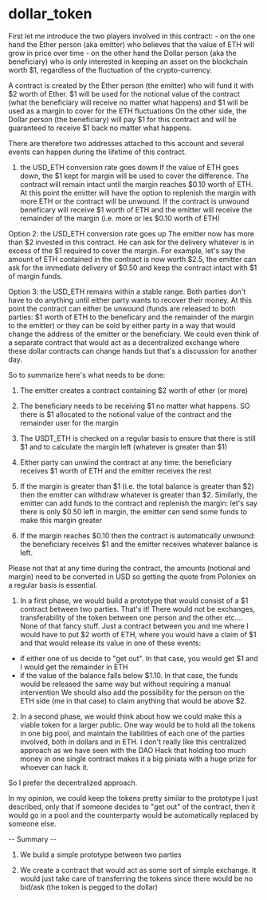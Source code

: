 # dollar_token

First let me introduce the two players involved in this contract: - on the one hand the Ether person (aka emitter) who believes that the value of ETH will grow in price over time - on the other hand the Dollar person (aka the beneficiary) who is only interested in keeping an asset on the blockchain worth $1, regardless of the fluctuation of the crypto-currency.

A contract is created by the Ether person (the emitter) who will fund it with $2 worth of Ether. $1 will be used for the notional value of the contract (what the beneficiary will receive no matter what happens) and $1 will be used as a margin to cover for the ETH fluctuations On the other side, the Dollar person (the beneficiary) will pay $1 for this contract and will be guaranteed to receive $1 back no matter what happens.

There are therefore two addresses attached to this account and several events can happen during the lifetime of this contract.

1) the USD_ETH conversion rate goes dowm If the value of ETH goes down, the $1 kept for margin will be used to cover the difference. The contract will remain intact until the margin reaches $0.10 worth of ETH. At this point the emitter will have the option to replenish the margin with more ETH or the contract will be unwound. If the contract is unwound beneficary will receive $1 worth of ETH and the emitter will receive the remainder of the margin (i.e. more or les $0.10 worth of ETH)

Option 2: the USD_ETH conversion rate goes up The emitter now has more than $2 invested in this contract. He can ask for the delivery whatever is in excess of the $1 required to cover the margin. For example, let's say the amount of ETH contained in the contract is now worth $2.5, the emitter can ask for the immediate delivery of $0.50 and keep the contract intact with $1 of margin funds.

Option 3: the USD_ETH remains within a stable range. Both parties don't have to do anything until either party wants to recover their money. At this point the contract can either be unwound (funds are released to both parties: $1 worth of ETH to the beneficary and the remainder of the margin to the emitter) or they can be sold by either party in a way that would change the address of the emitter or the beneficiary. We could even think of a separate contract that would act as a decentralized exchange where these dollar contracts can change hands but that's a discussion for another day.

So to summarize here's what needs to be done:

1) The emitter creates a contract containing $2 worth of ether (or more)

2) The beneficiary needs to be receiving $1 no matter what happens. SO there is $1 allocated to the notional value of the contract and the remainder user for the margin

3) The USDT_ETH is checked on a regular basis to ensure that there is still $1 and to calculate the margin left (whatever is greater than $1)

4) Either party can unwind the contract at any time: the beneficiary receives $1 worth of ETH and the emitter receives the rest

5) If the margin is greater than $1 (i.e. the total balance is greater than $2) then the emitter can withdraw whatever is greater than $2. Similarly, the emitter can add funds to the contract and replenish the margin: let's say there is only $0.50 left in margin, the emitter can send some funds to make this margin greater

6) If the margin reaches $0.10 then the contract is automatically unwound: the beneficiary receives $1 and the emitter receives whatever balance is left.

Please not that at any time during the contract, the amounts (notional and margin) need to be converted in USD so getting the quote from Poloniex on a regular basis is essential.

1) In a first phase, we would build a prototype that would consist of a $1 contract between two parties. That's it! There would not be exchanges, transferability of the token between one person and the other etc....
None of that fancy stuff. Just a contract between you and me where I would have to put $2 worth of ETH, where you would have a claim of $1 and that would release its value in one of these events:
- if either one of us decide to "get out". In that case, you would get $1 and I would get the remainder in ETH
- if the value of the balance falls below $1.10. In that case, the funds would be released the same way but without requiring a manual intervention
We should also add the possibility for the person on the ETH side (me in that case) to claim anything that would be above $2.

2) In a second phase, we would think about how we could make this a viable token for a larger public. One way would be to hold all the tokens in one big pool, and maintain the liabilities of each one of the parties involved, both in dollars and in ETH. I don't really like this centralized approach as we have seen with the DAO Hack that holding too much money in one single contract makes it a big piniata with a huge prize for whoever can hack it.

So I prefer the decentralized approach.

In my opinion, we could keep the tokens pretty similar to the prototype I just described, only that if someone decides to "get out" of the contract, then it would go in a pool and the counterparty would be automatically replaced by someone else.

-- Summary --

1) We build a simple prototype between two parties

2) We create a contract that would act as some sort of simple exchange. It would just take care of transferring the tokens since there would be no bid/ask (the token is pegged to the dollar)
